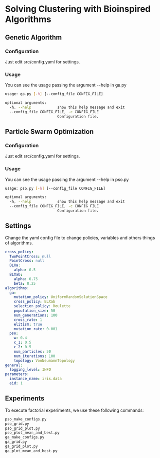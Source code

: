 # Solving Clustering with Bioinspired Algorithms

## Genetic Algorithm

### Configuration

Just edit src/config.yaml for settings.

### Usage

You can see the usage passing the argument --help in ga.py

```sh
usage: ga.py [-h] [--config_file CONFIG_FILE]

optional arguments:
  -h, --help            show this help message and exit
  --config_file CONFIG_FILE, -c CONFIG_FILE
                        Configuration file.
```

## Particle Swarm Optimization

### Configuration

Just edit src/config.yaml for settings.

### Usage

You can see the usage passing the argument --help in pso.py
```sh
usage: pso.py [-h] [--config_file CONFIG_FILE]

optional arguments:
  -h, --help            show this help message and exit
  --config_file CONFIG_FILE, -c CONFIG_FILE
                        Configuration file.
```
## Settings

Change the yaml config file to change policies, variables and others things of algorithms.

```yaml
cross_policy:
  TwoPointCross: null
  PointCross: null
  BLXa:
    alpha: 0.5
  BLXab:
    alpha: 0.75
    beta: 0.25
algorithms:
  ga:
    mutation_policy: UniformRandomSolutionSpace
    cross_policy: BLXab
    selection_policy: Roulette
    population_size: 50
    num_generations: 100
    cross_rate: 1
    elitism: true
    mutation_rate: 0.001
  pso:
    w: 0.4
    c_1: 0.5
    c_2: 0.5
    num_particles: 50
    num_iterations: 100
    topology: VonNeumannTopology
general:
  logging_level: INFO
parameters:
  instance_name: iris.data
  eid: 1
```
## Experiments

To execute factorial experiments, we use these following commands:

```sh
pso_make_configs.py
pso_grid.py
pso_grid_plot.py
pso_plot_mean_and_best.py
ga_make_configs.py
ga_grid.py
ga_grid_plot.py
ga_plot_mean_and_best.py
```
